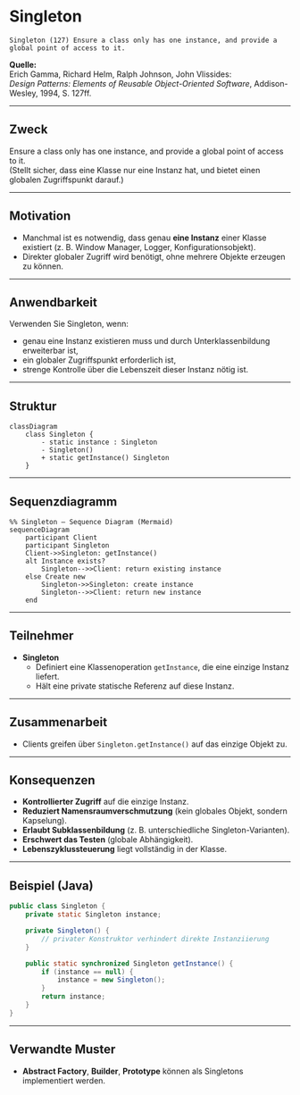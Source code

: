 # Singleton

```
Singleton (127) Ensure a class only has one instance, and provide a global point of access to it.
```

**Quelle:**  
Erich Gamma, Richard Helm, Ralph Johnson, John Vlissides:  
*Design Patterns: Elements of Reusable Object-Oriented Software*, Addison-Wesley, 1994, S. 127ff.

---

## Zweck
Ensure a class only has one instance, and provide a global point of access to it.  
(Stellt sicher, dass eine Klasse nur eine Instanz hat, und bietet einen globalen Zugriffspunkt darauf.)

---

## Motivation
- Manchmal ist es notwendig, dass genau **eine Instanz** einer Klasse existiert (z. B. Window Manager, Logger, Konfigurationsobjekt).
- Direkter globaler Zugriff wird benötigt, ohne mehrere Objekte erzeugen zu können.

---

## Anwendbarkeit
Verwenden Sie Singleton, wenn:
- genau eine Instanz existieren muss und durch Unterklassenbildung erweiterbar ist,
- ein globaler Zugriffspunkt erforderlich ist,
- strenge Kontrolle über die Lebenszeit dieser Instanz nötig ist.

---

## Struktur
```mermaid
classDiagram
    class Singleton {
        - static instance : Singleton
        - Singleton()
        + static getInstance() Singleton
    }
```
---
## Sequenzdiagramm
```mermaid
%% Singleton – Sequence Diagram (Mermaid)
sequenceDiagram
    participant Client
    participant Singleton
    Client->>Singleton: getInstance()
    alt Instance exists?
        Singleton-->>Client: return existing instance
    else Create new
        Singleton->>Singleton: create instance
        Singleton-->>Client: return new instance
    end
```
---

## Teilnehmer
- **Singleton**  
  - Definiert eine Klassenoperation `getInstance`, die eine einzige Instanz liefert.  
  - Hält eine private statische Referenz auf diese Instanz.  

---

## Zusammenarbeit
- Clients greifen über `Singleton.getInstance()` auf das einzige Objekt zu.

---

## Konsequenzen
- **Kontrollierter Zugriff** auf die einzige Instanz.  
- **Reduziert Namensraumverschmutzung** (kein globales Objekt, sondern Kapselung).  
- **Erlaubt Subklassenbildung** (z. B. unterschiedliche Singleton-Varianten).  
- **Erschwert das Testen** (globale Abhängigkeit).  
- **Lebenszyklussteuerung** liegt vollständig in der Klasse.  

---

## Beispiel (Java)

```java
public class Singleton {
    private static Singleton instance;

    private Singleton() {
        // privater Konstruktor verhindert direkte Instanziierung
    }

    public static synchronized Singleton getInstance() {
        if (instance == null) {
            instance = new Singleton();
        }
        return instance;
    }
}
```

---

## Verwandte Muster
- **Abstract Factory**, **Builder**, **Prototype** können als Singletons implementiert werden.  

